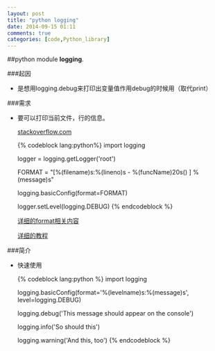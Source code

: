 ```yaml
---
layout: post
title: "python logging"
date: 2014-09-15 01:11
comments: true
categories: [code,Python_library]
---
```



##python module **logging**.


###起因
* 是想用logging.debug来打印出变量值作用debug的时候用（取代print）


###需求
* 要可以打印当前文件，行的信息。

  [stackoverflow.com](http://stackoverflow.com/questions/10973362/python-logging-function-name-file-name-line-number-using-a-single-file)

  {% codeblock lang:python%}
  import logging

  logger = logging.getLogger('root')

  FORMAT = "[%(filename)s:%(lineno)s - %(funcName)20s() ] %(message)s"

  logging.basicConfig(format=FORMAT)

  logger.setLevel(logging.DEBUG)
  {% endcodeblock %}

  [详细的format相关内容](https://docs.python.org/2/library/logging.html#logrecord-attributes)

  [详细的教程](http://docs.python.org/2/howto/logging.html#logging-basic-tutorial)

###简介

* 快速使用

  {% codeblock lang:python %}
  import logging

  logging.basicConfig(format='%(levelname)s:%(message)s', level=logging.DEBUG)

  logging.debug('This message should appear on the console')

  logging.info('So should this')

  logging.warning('And this, too')
  {% endcodeblock %}